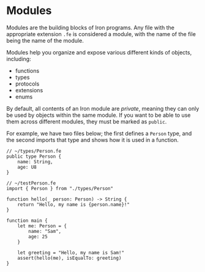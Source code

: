 # Modules

Modules are the building blocks of Iron programs. Any file with the appropriate
extension `.fe` is considered a module, with the name of the file being the name
of the module.

Modules help you organize and expose various different kinds of objects,
including:

- functions
- types
- protocols
- extensions
- enums

By default, all contents of an Iron module are *private*, meaning they can only
be used by objects within the same module. If you want to be able to use them
across different modules, they must be marked as `public`.

For example, we have two files below; the first defines a `Person` type, and the
second imports that type and shows how it is used in a function.

``` iron
// ~/types/Person.fe
public type Person {
    name: String,
    age: U8
}
```

``` iron
// ~/testPerson.fe
import { Person } from "./types/Person"

function hello(_ person: Person) -> String {
    return "Hello, my name is {person.name}!"
}

function main {
    let me: Person = {
        name: "Sam",
        age: 25
    }

    let greeting = "Hello, my name is Sam!"
    assert(hello(me), isEqualTo: greeting)
}
```